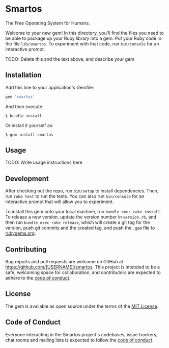 # Smartos

The Free Operating System for Humans.

Welcome to your new gem! In this directory, you'll find the files you need to be able to package up your Ruby library into a gem. Put your Ruby code in the file `lib/smartos`. To experiment with that code, run `bin/console` for an interactive prompt.

TODO: Delete this and the text above, and describe your gem

## Installation

Add this line to your application's Gemfile:

```ruby
gem 'smartos'
```

And then execute:

    $ bundle install

Or install it yourself as:

    $ gem install smartos

## Usage

TODO: Write usage instructions here

## Development

After checking out the repo, run `bin/setup` to install dependencies. Then, run `rake test` to run the tests. You can also run `bin/console` for an interactive prompt that will allow you to experiment.

To install this gem onto your local machine, run `bundle exec rake install`. To release a new version, update the version number in `version.rb`, and then run `bundle exec rake release`, which will create a git tag for the version, push git commits and the created tag, and push the `.gem` file to [rubygems.org](https://rubygems.org).

## Contributing

Bug reports and pull requests are welcome on GitHub at https://github.com/[USERNAME]/smartos. This project is intended to be a safe, welcoming space for collaboration, and contributors are expected to adhere to the [code of conduct](https://github.com/[USERNAME]/smartos/blob/master/CODE_OF_CONDUCT.md).

## License

The gem is available as open source under the terms of the [MIT License](https://opensource.org/licenses/MIT).

## Code of Conduct

Everyone interacting in the Smartos project's codebases, issue trackers, chat rooms and mailing lists is expected to follow the [code of conduct](https://github.com/[USERNAME]/smartos/blob/master/CODE_OF_CONDUCT.md).
